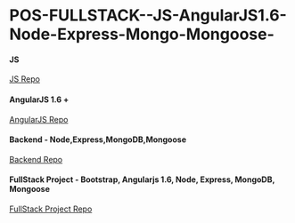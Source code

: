 # POS-FULLSTACK--JS-AngularJS1.6-Node-Express-Mongo-Mongoose-

#### JS
[JS Repo](https://github.com/DivyankKargeti/JS-Training)

#### AngularJS 1.6 +
[AngularJS Repo](https://github.com/DivyankKargeti/AngularJS-v1.6)

#### Backend - Node,Express,MongoDB,Mongoose
[Backend Repo](https://github.com/DivyankKargeti/JS-Training)

#### FullStack Project - Bootstrap, Angularjs 1.6, Node, Express, MongoDB, Mongoose
[FullStack Project Repo](https://github.com/DivyankKargeti/MEAN-Stack-App-MongoDB-Express-AngularJS1.6-Node-)
